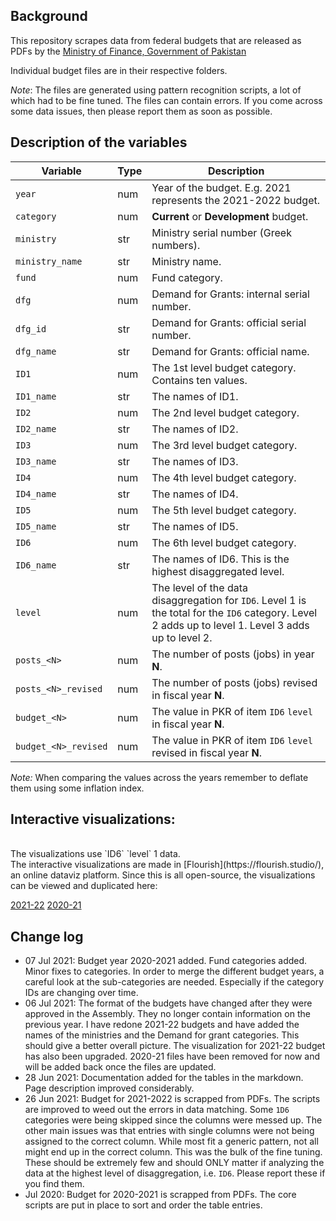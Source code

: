 ## Background

This repository scrapes data from federal budgets that are released as PDFs by the [Ministry of Finance, Government of Pakistan](https://www.finance.gov.pk/)

Individual budget files are in their respective folders. 

*Note*: The files are generated using pattern recognition scripts, a lot of which had to be fine tuned. The files can contain errors. If you come across some data issues, then please report them as soon as possible.



## Description of the variables

| Variable | Type | Description | 
| --- | --- | --- |
| `year` | num | Year of the budget. E.g. 2021 represents the 2021-2022 budget. | 
| `category` | num | **Current** or **Development** budget. | 
| `ministry` | str | Ministry serial number (Greek numbers). | 
| `ministry_name` | str | Ministry name. | 
| `fund` | num | Fund category.  | 
| `dfg` | num | Demand for Grants: internal serial number. | 
| `dfg_id` | str | Demand for Grants: official serial number. | 
| `dfg_name` | str | Demand for Grants: official name. | 
| `ID1` | num | The 1st level budget category. Contains ten values.  | 
| `ID1_name` | str | The names of ID1.  | 
| `ID2` | num | The 2nd level budget category. |
| `ID2_name` | str | The names of ID2.  | 
| `ID3` | num | The 3rd level budget category. |
| `ID3_name` | str | The names of ID3.  | 
| `ID4` | num | The 4th level budget category. |
| `ID4_name` | str | The names of ID4.  | 
| `ID5` | num | The 5th level budget category. |
| `ID5_name` | str | The names of ID5.  | 
| `ID6` | num | The 6th level budget category. |
| `ID6_name` | str | The names of ID6. This is the highest disaggregated level.  | 
| `level` | num | The level of the data disaggregation for `ID6`. Level 1 is the total for the `ID6` category. Level 2 adds up to level 1. Level 3 adds up to level 2. |
| `posts_<N>` | num | The number of posts (jobs) in year **N**.  | 
| `posts_<N>_revised` | num | The number of posts (jobs) revised in fiscal year **N**.  | 
| `budget_<N>` | num | The value in PKR of item `ID6` `level` in fiscal year **N**. | 
| `budget_<N>_revised` | num | The value in PKR of item `ID6` `level` revised in fiscal year **N**. | 

*Note:* When comparing the values across the years remember to deflate them using some  inflation index.


## Interactive visualizations:

<div class="flourish-embed flourish-hierarchy" data-src="visualisation/6533369"><script src="https://public.flourish.studio/resources/embed.js"></script></div>


<br />
The visualizations use `ID6` `level` 1 data.

<br />
The interactive visualizations are made in [Flourish](https://flourish.studio/), an online dataviz platform. Since this is all open-source, the visualizations can be viewed and duplicated here: 

[2021-22](https://public.flourish.studio/visualisation/6533369/) 
[2020-21](https://public.flourish.studio/visualisation/2841995/)




## Change log

* 07 Jul 2021: Budget year 2020-2021 added. Fund categories added. Minor fixes to categories. In order to merge the different budget years, a careful look at the sub-categories are needed. Especially if the category IDs are changing over time. 
* 06 Jul 2021: The format of the budgets have changed after they were approved in the Assembly. They no longer contain information on the previous year. I have redone 2021-22 budgets and have added the names of the ministries and the Demand for grant categories. This should give a better overall picture. The visualization for 2021-22 budget has also been upgraded. 2020-21 files have been removed for now and will be added back once the files are updated.
* 28 Jun 2021: Documentation added for the tables in the markdown. Page description improved considerably.
* 26 Jun 2021: Budget for 2021-2022 is scrapped from PDFs. The scripts are improved to weed out the errors in data matching. Some `1D6` categories were being skipped since the columns were messed up. The other main issues was that entries with single columns were not being assigned to the correct column. While most fit a generic pattern, not all might end up in the correct column. This was the bulk of the fine tuning. These should be extremely few and should ONLY matter if analyzing the data at the highest level of disaggregation, i.e. `ID6`. Please report these if you find them.
* Jul 2020: Budget for 2020-2021 is scrapped from PDFs. The core scripts are put in place to sort and order the table entries. 
